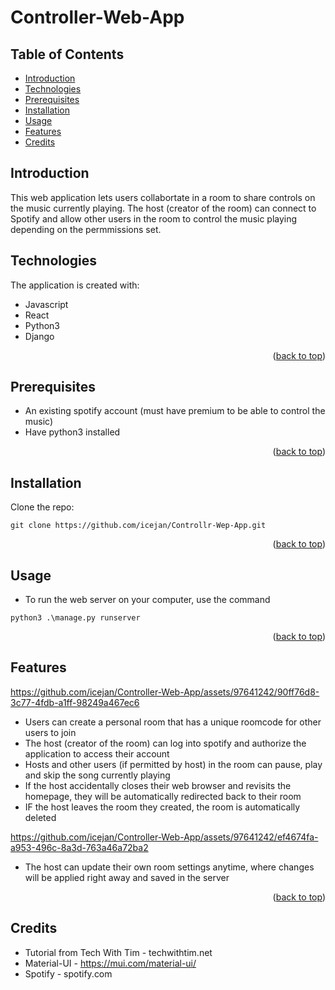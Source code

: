 # Controller-Web-App
<a name="readme-top"></a>

## Table of Contents
* [Introduction](#introduction)
* [Technologies](#technologies)
* [Prerequisites](#prerequisites)
* [Installation](#installation)
* [Usage](#usage)
* [Features](#features)
* [Credits](#credits)

## Introduction
This web application lets users collabortate in a room to share controls on the music currently playing. The host (creator of the room) can connect to Spotify and allow other users in the room to control the music playing depending on the permmissions set.

## Technologies
The application is created with:
* Javascript
* React
* Python3
* Django

<p align="right">(<a href="#readme-top">back to top</a>)</p>

## Prerequisites
* An existing spotify account (must have premium to be able to control the music)
* Have python3 installed

<p align="right">(<a href="#readme-top">back to top</a>)</p>

## Installation
Clone the repo:

`git clone https://github.com/icejan/Controllr-Wep-App.git`

<p align="right">(<a href="#readme-top">back to top</a>)</p>

## Usage
* To run the web server on your computer, use the command

`python3 .\manage.py runserver`

<p align="right">(<a href="#readme-top">back to top</a>)</p>

## Features

https://github.com/icejan/Controller-Web-App/assets/97641242/90ff76d8-3c77-4fdb-a1ff-98249a467ec6

* Users can create a personal room that has a unique roomcode for other users to join
* The host (creator of the room) can log into spotify and authorize the application to access their account
* Hosts and other users (if permitted by host) in the room can pause, play and skip the song currently playing
* If the host accidentally closes their web browser and revisits the homepage, they will be automatically redirected back to their room
* IF the host leaves the room they created, the room is automatically deleted

https://github.com/icejan/Controller-Web-App/assets/97641242/ef4674fa-a953-496c-8a3d-763a46a72ba2

* The host can update their own room settings anytime, where changes will be applied right away and saved in the server

<p align="right">(<a href="#readme-top">back to top</a>)</p>

## Credits
* Tutorial from Tech With Tim - techwithtim.net
* Material-UI - https://mui.com/material-ui/
* Spotify - spotify.com
